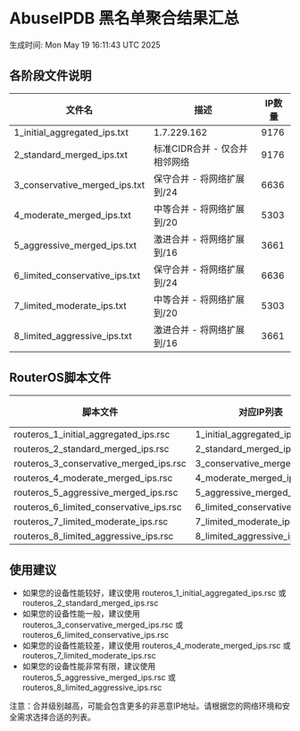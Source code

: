 # AbuseIPDB 黑名单聚合结果汇总
生成时间: Mon May 19 16:11:43 UTC 2025

## 各阶段文件说明

| 文件名 | 描述 | IP数量 |
|--------|------|--------|
| 1_initial_aggregated_ips.txt | 1.7.229.162 | 9176 |
| 2_standard_merged_ips.txt | 标准CIDR合并 - 仅合并相邻网络 | 9176 |
| 3_conservative_merged_ips.txt | 保守合并 - 将网络扩展到/24 | 6636 |
| 4_moderate_merged_ips.txt | 中等合并 - 将网络扩展到/20 | 5303 |
| 5_aggressive_merged_ips.txt | 激进合并 - 将网络扩展到/16 | 3661 |
| 6_limited_conservative_ips.txt | 保守合并 - 将网络扩展到/24 | 6636 |
| 7_limited_moderate_ips.txt | 中等合并 - 将网络扩展到/20 | 5303 |
| 8_limited_aggressive_ips.txt | 激进合并 - 将网络扩展到/16 | 3661 |

## RouterOS脚本文件

| 脚本文件 | 对应IP列表 | IP数量 |
|----------|------------|--------|
| routeros_1_initial_aggregated_ips.rsc | 1_initial_aggregated_ips.txt | 9176 |
| routeros_2_standard_merged_ips.rsc | 2_standard_merged_ips.txt | 9176 |
| routeros_3_conservative_merged_ips.rsc | 3_conservative_merged_ips.txt | 6636 |
| routeros_4_moderate_merged_ips.rsc | 4_moderate_merged_ips.txt | 5303 |
| routeros_5_aggressive_merged_ips.rsc | 5_aggressive_merged_ips.txt | 3661 |
| routeros_6_limited_conservative_ips.rsc | 6_limited_conservative_ips.txt | 6636 |
| routeros_7_limited_moderate_ips.rsc | 7_limited_moderate_ips.txt | 5303 |
| routeros_8_limited_aggressive_ips.rsc | 8_limited_aggressive_ips.txt | 3661 |

## 使用建议

- 如果您的设备性能较好，建议使用 routeros_1_initial_aggregated_ips.rsc 或 routeros_2_standard_merged_ips.rsc
- 如果您的设备性能一般，建议使用 routeros_3_conservative_merged_ips.rsc 或 routeros_6_limited_conservative_ips.rsc
- 如果您的设备性能较差，建议使用 routeros_4_moderate_merged_ips.rsc 或 routeros_7_limited_moderate_ips.rsc
- 如果您的设备性能非常有限，建议使用 routeros_5_aggressive_merged_ips.rsc 或 routeros_8_limited_aggressive_ips.rsc

注意：合并级别越高，可能会包含更多的非恶意IP地址。请根据您的网络环境和安全需求选择合适的列表。
